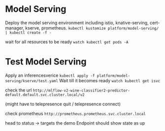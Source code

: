 # Model Serving

Deploy the model serving environment including istio, knative-serving, cert-manager, kserve, prometheus.
`kubectl kustomize platform/model-serving/ | kubectl create -f -`

wait for all resources to be ready
`watch kubectl get pods -A`

# Test Model Serving
Apply an inferencesverice
`kubectl apply -f platform/model-serving/kserve/test.yaml`
Wait till it becomes ready
`watch kubectl get isvc`

check the url 
`http://mlflow-v2-wine-classifier2-predictor-default.default.svc.cluster.local/v2`

(might have to telepresence quit / telepresence connect)

check prometheus
`http://prometheus.prometheus.svc.cluster.local`

head to status -> targets
the demo Endpoint should show state as up